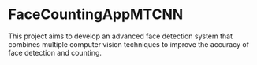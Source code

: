 # FaceCountingAppMTCNN
This project aims to develop an advanced face detection system that combines multiple computer vision techniques to improve the accuracy of face detection and counting.
